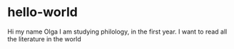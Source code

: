 # hello-world
Hi my name Olga
I am studying philology, in the first year.
I want to read all the literature in the world
